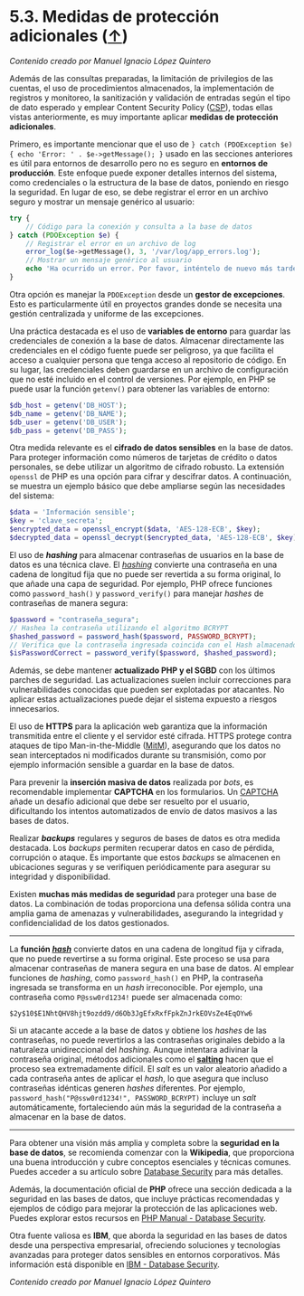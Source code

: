 # 5.3. Medidas de protección adicionales ([↑](README.md))

_Contenido creado por Manuel Ignacio López Quintero_

Además de las consultas preparadas, la limitación de privilegios de las cuentas, el uso de procedimientos almacenados, la implementación de registros y monitoreo, la sanitización y validación de entradas según el tipo de dato esperado y emplear Content Security Policy ([CSP](https://en.wikipedia.org/wiki/Content_Security_Policy)), todas ellas vistas anteriormente, es muy importante aplicar **medidas de protección adicionales**.

Primero, es importante mencionar que el uso de `} catch (PDOException $e) { echo 'Error: ' . $e->getMessage(); }` usado en las secciones anteriores es útil para entornos de desarrollo pero no es seguro en **entornos de producción**. Este enfoque puede exponer detalles internos del sistema, como credenciales o la estructura de la base de datos, poniendo en riesgo la seguridad. En lugar de eso, se debe registrar el error en un archivo seguro y mostrar un mensaje genérico al usuario:

```php
try {
    // Código para la conexión y consulta a la base de datos
} catch (PDOException $e) {
    // Registrar el error en un archivo de log
    error_log($e->getMessage(), 3, '/var/log/app_errors.log');
    // Mostrar un mensaje genérico al usuario
    echo 'Ha ocurrido un error. Por favor, inténtelo de nuevo más tarde.';
}
```

Otra opción es manejar la `PDOException` desde un **gestor de excepciones**. Esto es particularmente útil en proyectos grandes donde se necesita una gestión centralizada y uniforme de las excepciones.

Una práctica destacada es el uso de **variables de entorno** para guardar las credenciales de conexión a la base de datos. Almacenar directamente las credenciales en el código fuente puede ser peligroso, ya que facilita el acceso a cualquier persona que tenga acceso al repositorio de código. En su lugar, las credenciales deben guardarse en un archivo de configuración que no esté incluido en el control de versiones. Por ejemplo, en PHP se puede usar la función `getenv()` para obtener las variables de entorno:

```php
$db_host = getenv('DB_HOST');
$db_name = getenv('DB_NAME');
$db_user = getenv('DB_USER');
$db_pass = getenv('DB_PASS');
```

Otra medida relevante es el **cifrado de datos sensibles** en la base de datos. Para proteger información como números de tarjetas de crédito o datos personales, se debe utilizar un algoritmo de cifrado robusto. La extensión `openssl` de PHP es una opción para cifrar y descifrar datos. A continuación, se muestra un ejemplo básico que debe ampliarse según las necesidades del sistema:

```php
$data = 'Información sensible';
$key = 'clave_secreta';
$encrypted_data = openssl_encrypt($data, 'AES-128-ECB', $key);
$decrypted_data = openssl_decrypt($encrypted_data, 'AES-128-ECB', $key);
```

El uso de ***hashing*** para almacenar contraseñas de usuarios en la base de datos es una técnica clave. El [*hashing*](https://en.wikipedia.org/wiki/Hash_function) convierte una contraseña en una cadena de longitud fija que no puede ser revertida a su forma original, lo que añade una capa de seguridad. Por ejemplo, PHP ofrece funciones como `password_hash()` y `password_verify()` para manejar *hashes* de contraseñas de manera segura:

```php
$password = "contraseña_segura";
// Hashea la contraseña utilizando el algoritmo BCRYPT
$hashed_password = password_hash($password, PASSWORD_BCRYPT);
// Verifica que la contraseña ingresada coincida con el Hash almacenado
$isPasswordCorrect = password_verify($password, $hashed_password);
```

Además, se debe mantener **actualizado PHP y el SGBD** con los últimos parches de seguridad. Las actualizaciones suelen incluir correcciones para vulnerabilidades conocidas que pueden ser explotadas por atacantes. No aplicar estas actualizaciones puede dejar el sistema expuesto a riesgos innecesarios.

El uso de **HTTPS** para la aplicación web garantiza que la información transmitida entre el cliente y el servidor esté cifrada. HTTPS protege contra ataques de tipo Man-in-the-Middle ([MitM](https://en.wikipedia.org/wiki/Man-in-the-middle_attack)), asegurando que los datos no sean interceptados ni modificados durante su transmisión, como por ejemplo información sensible a guardar en la base de datos.

Para prevenir la **inserción masiva de datos** realizada por *bots*, es recomendable implementar **CAPTCHA** en los formularios. Un [CAPTCHA](https://en.wikipedia.org/wiki/CAPTCHA) añade un desafío adicional que debe ser resuelto por el usuario, dificultando los intentos automatizados de envío de datos masivos a las bases de datos.

Realizar ***backups*** regulares y seguros de bases de datos es otra medida destacada. Los *backups* permiten recuperar datos en caso de pérdida, corrupción o ataque. Es importante que estos *backups* se almacenen en ubicaciones seguras y se verifiquen periódicamente para asegurar su integridad y disponibilidad.

Existen **muchas más medidas de seguridad** para proteger una base de datos. La combinación de todas proporciona una defensa sólida contra una amplia gama de amenazas y vulnerabilidades, asegurando la integridad y confidencialidad de los datos gestionados.

---

La **función [*hash*](https://en.wikipedia.org/wiki/Hash_function)** convierte datos en una cadena de longitud fija y cifrada, que no puede revertirse a su forma original. Este proceso se usa para almacenar contraseñas de manera segura en una base de datos. Al emplear funciones de *hashing*, como `password_hash()` en PHP, la contraseña ingresada se transforma en un *hash* irreconocible. Por ejemplo, una contraseña como `P@ssw0rd1234!` puede ser almacenada como:

```
$2y$10$E1NhtQHV8hjt9ozdd9/d6Ob3JgEfxRxfFpkZnJrkEOVsZe4EqOYw6
```

Si un atacante accede a la base de datos y obtiene los *hashes* de las contraseñas, no puede revertirlos a las contraseñas originales debido a la naturaleza unidireccional del *hashing*. Aunque intentara adivinar la contraseña original, métodos adicionales como el **[salting](https://en.wikipedia.org/wiki/Salt_%28cryptography%29)** hacen que el proceso sea extremadamente difícil. El *salt* es un valor aleatorio añadido a cada contraseña antes de aplicar el *hash*, lo que asegura que incluso contraseñas idénticas generen *hashes* diferentes. Por ejemplo, `password_hash("P@ssw0rd1234!", PASSWORD_BCRYPT)` incluye un *salt* automáticamente, fortaleciendo aún más la seguridad de la contraseña a almacenar en la base de datos.

---

Para obtener una visión más amplia y completa sobre la **seguridad en la base de datos**, se recomienda comenzar con la **Wikipedia**, que proporciona una buena introducción y cubre conceptos esenciales y técnicas comunes. Puedes acceder a su artículo sobre [Database Security](https://en.wikipedia.org/wiki/Database_security) para más detalles.

Además, la documentación oficial de **PHP** ofrece una sección dedicada a la seguridad en las bases de datos, que incluye prácticas recomendadas y ejemplos de código para mejorar la protección de las aplicaciones web. Puedes explorar estos recursos en [PHP Manual - Database Security](https://www.php.net/manual/en/security.database.php).

Otra fuente valiosa es **IBM**, que aborda la seguridad en las bases de datos desde una perspectiva empresarial, ofreciendo soluciones y tecnologías avanzadas para proteger datos sensibles en entornos corporativos. Más información está disponible en [IBM - Database Security](https://www.ibm.com/topics/database-security).

_Contenido creado por Manuel Ignacio López Quintero_
